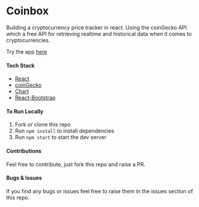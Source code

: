 # Coinbox

Building a cryptocurrency price tracker in react. Using the coinGecko API which a free API for retrieving realtime and historical data when it comes to cryptocurrencies.

Try the app [here](coin-box.herokuapp.com/)

#### Tech Stack

- [React](https://reactjs.org/)
- [coinGecko](https://www.typescriptlang.org/)
- [Chart](https://sass-lang.com/)
- [React-Bootstrap](https://react-bootstrap.github.io/)

#### To Run Locally

1. Fork or clone this repo
2. Run `npm install` to install dependencies
3. Run `npm start` to start the dev server

#### Contributions

Feel free to contribute, just fork this repo and raise a PR.

#### Bugs & Issues

If you find any bugs or issues feel free to raise them in the issues section of this repo.


